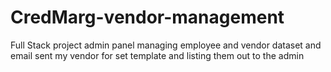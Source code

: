 # CredMarg-vendor-management
Full Stack project admin panel managing employee and vendor dataset and email sent my vendor for set template and listing them out to the admin

